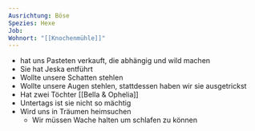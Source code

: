 ```yaml
---
Ausrichtung: Böse
Spezies: Hexe
Job: 
Wohnort: "[[Knochenmühle]]"
---
```

- hat uns Pasteten verkauft, die abhängig und wild machen
- Sie hat Jeska entführt
- Wollte unsere Schatten stehlen
- Wollte unsere Augen stehlen, stattdessen haben wir sie ausgetrickst
- Hat zwei Töchter [[Bella & Ophelia]]
- Untertags ist sie nicht so mächtig
- Wird uns in Träumen heimsuchen
	- Wir müssen Wache halten um schlafen zu können
